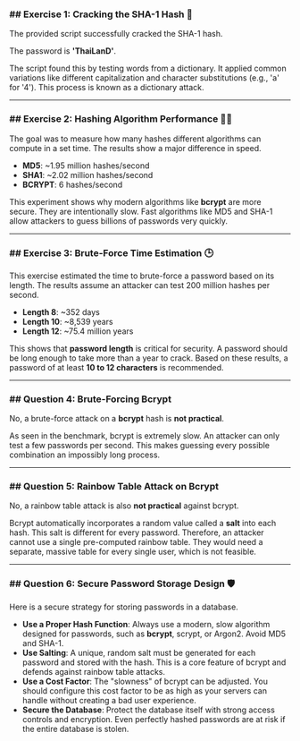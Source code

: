 ### ## Exercise 1: Cracking the SHA-1 Hash 🔑

The provided script successfully cracked the SHA-1 hash.

The password is **'ThaiLanD'**.

The script found this by testing words from a dictionary. It applied common variations like different capitalization and character substitutions (e.g., 'a' for '4'). This process is known as a dictionary attack.

---

### ## Exercise 2: Hashing Algorithm Performance 🚀🐢

The goal was to measure how many hashes different algorithms can compute in a set time. The results show a major difference in speed.

- **MD5**: ~1.95 million hashes/second
- **SHA1**: ~2.02 million hashes/second
- **BCRYPT**: 6 hashes/second

This experiment shows why modern algorithms like **bcrypt** are more secure. They are intentionally slow. Fast algorithms like MD5 and SHA-1 allow attackers to guess billions of passwords very quickly.

---

### ## Exercise 3: Brute-Force Time Estimation 🕒

This exercise estimated the time to brute-force a password based on its length. The results assume an attacker can test 200 million hashes per second.

- **Length 8**: ~352 days
- **Length 10**: ~8,539 years
- **Length 12**: ~75.4 million years

This shows that **password length** is critical for security. A password should be long enough to take more than a year to crack. Based on these results, a password of at least **10 to 12 characters** is recommended.

---

### ## Question 4: Brute-Forcing Bcrypt

No, a brute-force attack on a **bcrypt** hash is **not practical**.

As seen in the benchmark, bcrypt is extremely slow. An attacker can only test a few passwords per second. This makes guessing every possible combination an impossibly long process.

---

### ## Question 5: Rainbow Table Attack on Bcrypt

No, a rainbow table attack is also **not practical** against bcrypt.

Bcrypt automatically incorporates a random value called a **salt** into each hash. This salt is different for every password. Therefore, an attacker cannot use a single pre-computed rainbow table. They would need a separate, massive table for every single user, which is not feasible.

---

### ## Question 6: Secure Password Storage Design 🛡️

Here is a secure strategy for storing passwords in a database.

- **Use a Proper Hash Function**: Always use a modern, slow algorithm designed for passwords, such as **bcrypt**, scrypt, or Argon2. Avoid MD5 and SHA-1.
- **Use Salting**: A unique, random salt must be generated for each password and stored with the hash. This is a core feature of bcrypt and defends against rainbow table attacks.
- **Use a Cost Factor**: The "slowness" of bcrypt can be adjusted. You should configure this cost factor to be as high as your servers can handle without creating a bad user experience.
- **Secure the Database**: Protect the database itself with strong access controls and encryption. Even perfectly hashed passwords are at risk if the entire database is stolen.

